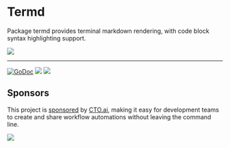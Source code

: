 # Termd

Package termd provides terminal markdown rendering, with code block syntax highlighting support.

![](https://www.dropbox.com/s/2kzmmoelwqio5tr/termd.png)

---

[![GoDoc](https://godoc.org/github.com/tj/go-termd?status.svg)](https://godoc.org/github.com/tj/go-termd)
![](https://img.shields.io/badge/license-MIT-blue.svg)
![](https://img.shields.io/badge/status-stable-green.svg)

## Sponsors

This project is [sponsored](https://github.com/sponsors/tj) by [CTO.ai](https://cto.ai/), making it easy for development teams to create and share workflow automations without leaving the command line.

[![](https://apex-software.imgix.net/github/sponsors/cto.png)](https://cto.ai/)


